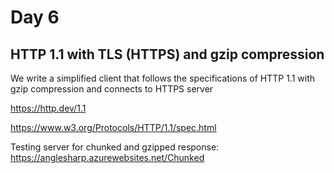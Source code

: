 # Day 6

## HTTP 1.1 with TLS (HTTPS) and gzip compression

We write a simplified client that follows the specifications of HTTP 1.1 with gzip compression and connects to HTTPS server

https://http.dev/1.1

https://www.w3.org/Protocols/HTTP/1.1/spec.html

Testing server for chunked and gzipped response: https://anglesharp.azurewebsites.net/Chunked
